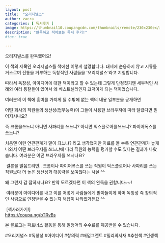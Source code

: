 ```yaml
---
layout: post
title:  "오리지널스"
author: zacra
categories: [ 독서후기 ]
image: https://thumbnail10.coupangcdn.com/thumbnails/remote/230x230ex/image/vendor_inventory/7eba/91bee8b0d050df15940035f8842a5885b922587a97da4eee5b6061de9c3e.jpg
description: "완독하고 적어보는 독서 후기!"
#toc: true

---
```

오리지널스를 완독했어요!



이 책의 제목인 오리지널스를 책에선 이렇게 설명합니다.
대세에 순응하지 않고 시류를 거스르며 전통을 거부하는 독창적인 사람들을 '오리지널스'라고 지칭합니다.


따라서 독창성, 아이디어에 대한 책이라고 할 수 있는데
그렇게 단정짓기엔 세부적인 사례와 여러 통찰들이 있어서 
왜 베스트셀러인지 끄덕이게 되는 책이었습니다.


여러분의 이 책에 흥미를 가지게 될 수밖에 없는 책의 내용 일부분을 공개하면


어떤 회사의 직원들의 생산성(업무능력)이 그들이 사용한 브라우저에 따라 달랐다면 믿어지시나요?

즉 크롬을쓰느냐 아니면 사파리를 쓰느냐?
아니면 익스플로어를쓰느냐? 파이어폭스를 쓰느냐?


처음엔 이런 연관관계가 말이 되느냐? 라고 생각했지만 자료를 볼 수록 연관관계가 높게 나와서 어떤 브라우저를 쓰느냐에 따라 직원의 능력을 평가할 수도 있다는 결과가 나왔습니다.
여러분은 어떤 브라우저를 쓰시나요?

​
결론을 말씀드리면..
크롬이나 파이어폭스를 쓰는 직원이 익스플로어나 사파리를 쓰는 직원보다 더 높은 생산성과 대응력을 보여줬다는 사실 ^^

왜 그런지 감 잡히시나요?
만약 모르겠다면 이 책의 완독을 권합니다~~!

​
여러분이 아이디어를 내고 이를 어떻게 사람들에게 받아들이게 하며
독창성 즉 창의적인 사람으로 인정받을 수 있는지 해답이 나와있거든요 ^^
​

​
​[책사러가기!]<br/>
<a href="https://coupa.ng/bTRvBs">https://coupa.ng/bTRvBs</a> <br/>

본 블로그는 파트너스 활동을 통해 일정액의 수수료를 제공받을 수 있습니다.


#오리지널스 #독창성 #아이디어 #창의력 #애덤그랜트 #밀리의서재 #추천책 #인생책

